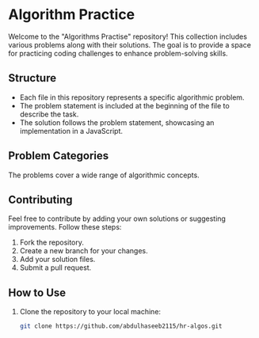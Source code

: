 # Algorithm Practice

Welcome to the "Algorithms Practise" repository! This collection includes various problems along with their solutions. The goal is to provide a space for practicing coding challenges to enhance problem-solving skills.

## Structure

- Each file in this repository represents a specific algorithmic problem.
- The problem statement is included at the beginning of the file to describe the task.
- The solution follows the problem statement, showcasing an implementation in a JavaScript.

## Problem Categories

The problems cover a wide range of algorithmic concepts.

## Contributing

Feel free to contribute by adding your own solutions or suggesting improvements. Follow these steps:
1. Fork the repository.
2. Create a new branch for your changes.
3. Add your solution files.
4. Submit a pull request.

## How to Use

1. Clone the repository to your local machine:
   ```bash
   git clone https://github.com/abdulhaseeb2115/hr-algos.git
